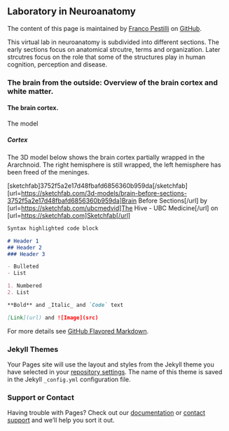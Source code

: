 ## Laboratory in Neuroanatomy

The content of this page is maintained by [Franco Pestilli](https://liberalarts.utexas.edu/psychology/faculty/fp4834) on [GitHub](https://github.com/francopestilli/neuroanat-class/edit/main/README.md).

This virtual lab in neuroanatomy is subdivided into different sections. The early sections focus on anatomical strcutre, terms and organization. Later strcutres focus on the role that some of the structures play in human cognition, perception and disease.

### The brain from the outside: Overview of the brain cortex and white matter.

#### The brain cortex.
The model

##### Cortex
The 3D model below shows the brain cortex partially wrapped in the Ararchnoid. The right hemisphere is still wrapped, the left hemisphere has been freed of the meninges.

[sketchfab]3752f5a2e17d48fbafd6856360b959da[/sketchfab]
    [url=https://sketchfab.com/3d-models/brain-before-sections-3752f5a2e17d48fbafd6856360b959da]Brain Before Sections[/url] by [url=https://sketchfab.com/ubcmedvid]The Hive - UBC Medicine[/url] on [url=https://sketchfab.com]Sketchfab[/url]


```markdown
Syntax highlighted code block

# Header 1
## Header 2
### Header 3

- Bulleted
- List

1. Numbered
2. List

**Bold** and _Italic_ and `Code` text

[Link](url) and ![Image](src)
```

For more details see [GitHub Flavored Markdown](https://guides.github.com/features/mastering-markdown/).

### Jekyll Themes

Your Pages site will use the layout and styles from the Jekyll theme you have selected in your [repository settings](https://github.com/francopestilli/neuroanat-class/settings). The name of this theme is saved in the Jekyll `_config.yml` configuration file.

### Support or Contact

Having trouble with Pages? Check out our [documentation](https://docs.github.com/categories/github-pages-basics/) or [contact support](https://github.com/contact) and we’ll help you sort it out.
